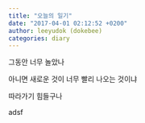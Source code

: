 ```yaml
---
title: "오늘의 일기"
date: "2017-04-01 02:12:52 +0200"
author: leeyudok (dokebee)
categories: diary
---
```


그동안 너무 놀았나

아니면 새로운 것이 너무 빨리 나오는 것이냐

따라가기 힘들구나

adsf 